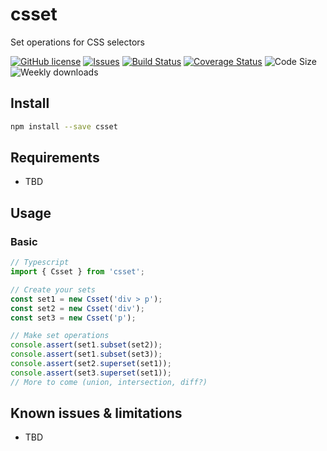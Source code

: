 # csset

Set operations for CSS selectors

[![GitHub license](https://img.shields.io/npm/l/csset.svg)](https://github.com/david-luna/csset/blob/master/README.md)
[![Issues](https://img.shields.io/github/issues/david-luna/csset.svg)](https://github.com/david-luna/csset/issues)
[![Build Status](https://travis-ci.org/david-luna/csset.svg?branch=master)](https://travis-ci.org/david-luna/csset)
[![Coverage Status](https://coveralls.io/repos/github/david-luna/csset/badge.svg)](https://coveralls.io/github/david-luna/csset)
![Code Size](https://img.shields.io/bundlephobia/minzip/csset.svg)
![Weekly downloads](https://img.shields.io/npm/dw/csset.svg)

## Install

```bash
npm install --save csset
```

## Requirements

- TBD

## Usage

### Basic

```javascript
// Typescript
import { Csset } from 'csset';

// Create your sets
const set1 = new Csset('div > p');
const set2 = new Csset('div');
const set3 = new Csset('p');

// Make set operations
console.assert(set1.subset(set2));
console.assert(set1.subset(set3));
console.assert(set2.superset(set1));
console.assert(set3.superset(set1));
// More to come (union, intersection, diff?)

```

## Known issues & limitations

- TBD
